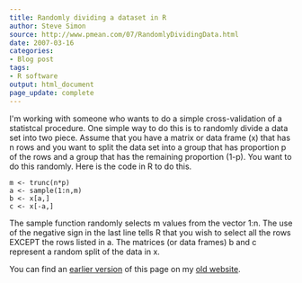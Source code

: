 ```yaml
---
title: Randomly dividing a dataset in R
author: Steve Simon
source: http://www.pmean.com/07/RandomlyDividingData.html
date: 2007-03-16
categories:
- Blog post
tags:
- R software
output: html_document
page_update: complete
---
```


I'm working with someone who wants to do a simple cross-validation of a statistcal procedure. One simple way to do this is to randomly divide a data set into two piece. Assume that you have a matrix or data frame (x) that has n rows and you want to split the data set into a group that has proportion p of the rows and a group that has the remaining proportion (1-p). You want to do this randomly. Here is the code in R to do this.

```{}
m <- trunc(n*p)
a <- sample(1:n,m)
b <- x[a,]
c <- x[-a,]
```

The sample function randomly selects m values from the vector 1:n. The use of the negative sign in the last line tells R that you wish to select all the rows EXCEPT the rows listed in a. The matrices (or data frames) b and c represent a random split of the data in x.

You can find an [earlier version][sim1] of this page on my [old website][sim2].

[sim1]: http://www.pmean.com/07/RandomlyDividingData.html
[sim2]: http://www.pmean.com
